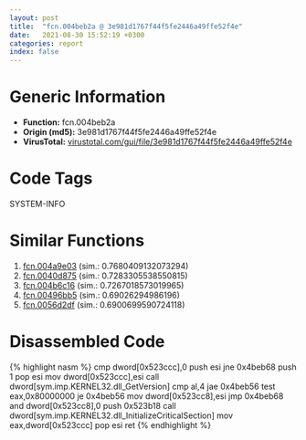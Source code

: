 ```yaml
---
layout: post
title:  "fcn.004beb2a @ 3e981d1767f44f5fe2446a49ffe52f4e"
date:   2021-08-30 15:52:19 +0300
categories: report
index: false
---
```


# Generic Information
- **Function:** fcn.004beb2a
- **Origin (md5):** 3e981d1767f44f5fe2446a49ffe52f4e
- **VirusTotal:** [virustotal.com/gui/file/3e981d1767f44f5fe2446a49ffe52f4e][virustotal_ref]

# Code Tags
<span class="tag" id="SYSTEM-INFO">SYSTEM-INFO</span>


# Similar Functions

1. [fcn.004a9e03][similar_1_ref] (sim.: 0.7680409132073294)
2. [fcn.0040d875][similar_2_ref] (sim.: 0.7283305538550815)
3. [fcn.004b6c16][similar_3_ref] (sim.: 0.7267018573019965)
4. [fcn.00496bb5][similar_4_ref] (sim.: 0.69026294986196)
5. [fcn.0056d2df][similar_5_ref] (sim.: 0.6900699590724118)


# Disassembled Code

{% highlight nasm %}
cmp dword[0x523ccc],0
push esi
jne 0x4beb68
push 1
pop esi
mov dword[0x523ccc],esi
call dword[sym.imp.KERNEL32.dll_GetVersion]
cmp al,4
jae 0x4beb56
test eax,0x80000000
je 0x4beb56
mov dword[0x523cc8],esi
jmp 0x4beb68
and dword[0x523cc8],0
push 0x523b18
call dword[sym.imp.KERNEL32.dll_InitializeCriticalSection]
mov eax,dword[0x523ccc]
pop esi
ret 
{% endhighlight %}


[similar_1_ref]: /report/fcn.004a9e03@a9fa810a69d3f4d771518b9f44e2d98d
[similar_2_ref]: /report/fcn.0040d875@d4e56c7d970c209a3a2b3c4b4cc5e586
[similar_3_ref]: /report/fcn.004b6c16@9c2b894b84f59672d8be2e984066f76f
[similar_4_ref]: /report/fcn.00496bb5@a9fa810a69d3f4d771518b9f44e2d98d
[similar_5_ref]: /report/fcn.0056d2df@411abc0a88b1072e29c624228aa4fa16
[virustotal_ref]: https://www.virustotal.com/gui/file/3e981d1767f44f5fe2446a49ffe52f4e